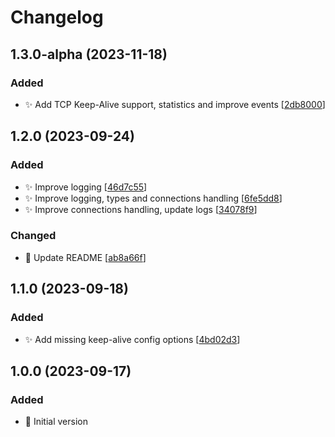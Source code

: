 # Changelog

<a name="1.3.0-alpha"></a>
## 1.3.0-alpha (2023-11-18)

### Added

- ✨ Add TCP Keep-Alive support, statistics and improve events [[2db8000](https://github.com/Tomas2D/ultravnc-repeater/commit/2db8000b8e5ac2ad13213bbfecdbdbfd93f7740e)]


<a name="1.2.0"></a>
## 1.2.0 (2023-09-24)

### Added

- ✨ Improve logging [[46d7c55](https://github.com/Tomas2D/ultravnc-repeater/commit/46d7c55a3ca3324fa4dd5ea0e9b860df3e4b32c9)]
- ✨ Improve logging, types and connections handling [[6fe5dd8](https://github.com/Tomas2D/ultravnc-repeater/commit/6fe5dd8f621207bd8df2e79f4f2023a3e13ca6f9)]
- ✨ Improve connections handling, update logs [[34078f9](https://github.com/Tomas2D/ultravnc-repeater/commit/34078f9a1b8bad4b8c88bd3188652bf5b101efbb)]


### Changed

- 💬 Update README [[ab8a66f](https://github.com/Tomas2D/ultravnc-repeater/commit/ab8a66f9ae9f5c64929bdb42b040777dc649a6d4)]


<a name="1.1.0"></a>
## 1.1.0 (2023-09-18)

### Added

- ✨ Add missing keep-alive config options [[4bd02d3](https://github.com/Tomas2D/ultravnc-repeater/commit/4bd02d373a914c2cb2cef5a0180a14ce2aa0e5dc)]


<a name="1.0.0"></a>
## 1.0.0 (2023-09-17)

### Added

- 🎉 Initial version


